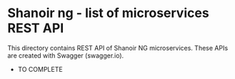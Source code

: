 # Shanoir ng - list of microservices REST API
This directory contains REST API of Shanoir NG microservices.
These APIs are created with Swagger (swagger.io).

- TO COMPLETE